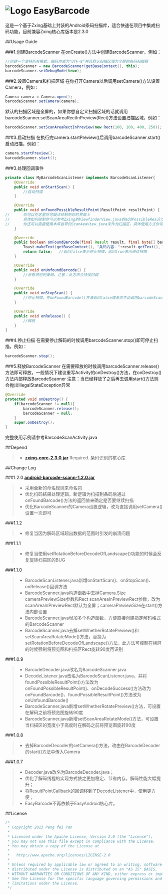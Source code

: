 # ![Logo](https://github.com/xiaopansky/EasyBarcode/raw/master/res/drawable-mdpi/ic_launcher.png) EasyBarcode

这是一个基于Zxing基础上封装的Android条码扫描库，适合快速在项目中集成扫码功能，目前兼容Zxing核心库版本是2.3.0


##Usage Guide

###1.创建BarcodeScanner
在onCreate()方法中创建BarcodeScanner，例如：
```java
//创建一个支持所有格式，编码方式为"UTF-8"并且默认扫描区域为全屏的条码扫描器
barcodeScanner = new BarcodeScanner(getBaseContext(), this);
barcodeScanner.setDebugMode(true);
```

###2.设置Camera和扫描区域
在你打开Camera以后调用setCamera()方法设置Camera，例如：
```java
Camera camera = Camera.open();
barcodeScanner.setCamera(camera);
```
默认的扫描区域是全屏的，如果你想自定义扫描区域的话就调用barcodeScanner.setScanAreaRectInPreview(Rect)方法设置扫描区域，例如：
```java
barcodeScanner.setScanAreaRectInPreview(new Rect(100, 100, 400, 250));
```
        
###3.启动扫描
在执行完camera.startPreview()后调用barcodeScanner.start()启动扫描，例如：
```java
camera.startPreview();
barcodeScanner.start();
```

###3.处理回调事件
```java
private class MyBarcodeScanListener implements BarcodeScanListener{
	@Override
	public void onStartScan() {
		//启动扫描
	}

	@Override
	public void onFoundPossibleResultPoint(ResultPoint resultPoint) {
//		你可以在这里将可疑点绘制到你的界面上
//		具体如何绘制你可以参考Zxing的ViewfinderView.java的addPossibleResultPoint()方法或者参考本库中的ScanAreaView.java的addPossibleResultPoint()方法
//		你还可以直接使用本库自带的ScanAeaView.java来作为扫描区，具体使用方式你可以参考本项目中的BarcodeScanActivity.java
	}

	@Override
	public boolean onFoundBarcode(final Result result, final byte[] barcodeBitmapByteArray, final float scaleFactor) {
		Toast.makeText(getBaseContext(), "条码内容："+result.getText(), Toast.LENGTH_LONG).show();	//识别到条码了，显示条码内容
		return false;	//返回false表示停止扫描，返回true表示继续扫描
	}

	@Override
	public void onUnfoundBarcode() {
		//没有识别到条码，注意：此方法会持续回调
	}

	@Override
	public void onStopScan() {
		//停止扫描，在onFoundBarcode()方法返回false或者你主动调用barcodeScanner.stop()的时候会回调此方法
	}

	@Override
	public void onRelease() {
		//释放
	}
}
```

###4.停止扫描
在需要停止解码的时候调用barcodeScanner.stop()即可停止扫描，例如：
```java
barcodeScanner.stop();
```

###5.释放BarcodeScanner
在需要释放的时候调用barcodeScanner.release()方法即可释放，一般情况下建议重写Activity的onDestroy()方法，在onDestroy()方法内部释放BarcodeScanner
注意：当已经释放了之后再去调用start()方法则会抛出IllegalStateException异常
```java
@Override
protected void onDestroy() {
	if(barcodeScanner != null){
		barcodeScanner.release();
		barcodeScanner = null;
	}
	super.onDestroy();
}
```

完整使用示例请参考BarcodeScanActivity.java

##Depend
>* **[zxing-core-2.3.0.jar](https://github.com/xiaopansky/EasyBarcode/raw/master/libs/zxing-core-2.3.0.jar)** Required. 条码识别的核心库

##Change Log

###1.2.0 **[android-barcode-scann-1.2.0.jar](https://github.com/xiaopansky/EasyBarcode/raw/master/releases/android-barcode-scann-1.2.0.jar)**
>* 采用全新的命名规则来命名包
>* 优化扫码结果处理逻辑，新逻辑为扫描到条码后通过onFoundBarcode()方法的返回值来确定是否要继续扫描
>* 优化BarcodeScanner的Camera设置逻辑，改为直接调用setCamera()设置一次即可

###1.1.2
>* 修复当因为解码区域超出数据的范围时引发的崩溃问题

###1.1.1
>* 修复当使用setRotationBeforeDecodeOfLandscape()功能的时候会反复旋转扫描区的BUG

###1.1.0
>* BarcodeScanListener.java新增onStartScan()、onStopScan()、onRelease()回调方法
>* BarcodeScanner.java构造函数中去掉Camera.Size cameraPreviewSize参数和Rect scanAreaInPreviewRect参数，改为scanAreaInPreviewRect默认为全屏；cameraPreviewSize在start()方法内部设置
>* BarcodeScanner.java增加多个构造函数，方便直接创建指定解码格式的BarcodeScanner
>* BarcodeScanner.java去掉setWhetherRotatePreview()和setScanAreaRotateMode()方法，替换为setRotationBeforeDecodeOfLandscape()方法，此方法可控制在横屏的时候强制将预览图和扫描区Rect旋转90度再识别

###1.0.9
>* BarcodeDecoder.java改名为BarcodeScanner.java
>* DecodeListener.java改名为BarcodeScanListener.java，并将foundPossibleResultPoint()方法改为onFoundPossibleResultPoint()、onDecodeSuccess()方法改为onFoundBarcode()、foundPossibleResultPoint()方法改为onUnfoundBarcode()
>* BarcodeScanner.java新增setWhetherRotatePreview()方法，可设置在解码之前将预览图旋转90度
>* BarcodeScanner.java新增setScanAreaRotateMode()方法，可设置当扫描区的宽度小于高度时在解码之前将预览图旋转90度

###1.0.8
>* 去掉BarcodeDecoder的setCamera()方法，改由在BarcodeDecoder的start()方法中传入Camera

###1.0.7
>* Decoder.java改名为BarcodeDecoder.java；
>* 优化了解码线程的实现方式使之更加稳定、节省内存，解码性能大幅提升；
>* 将ResultPointCallback的回调移到了DecodeListener中，使用更方便；
>* EasyBarcode不再依赖于EasyAndroid核心库。

##License
```java
/*
 * Copyright 2013 Peng fei Pan
 * 
 * Licensed under the Apache License, Version 2.0 (the "License");
 * you may not use this file except in compliance with the License.
 * You may obtain a copy of the License at
 * 
 *   http://www.apache.org/licenses/LICENSE-2.0
 * 
 * Unless required by applicable law or agreed to in writing, software
 * distributed under the License is distributed on an "AS IS" BASIS,
 * WITHOUT WARRANTIES OR CONDITIONS OF ANY KIND, either express or implied.
 * See the License for the specific language governing permissions and
 * limitations under the License.
 */
